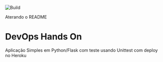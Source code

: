 ![Build](https://github.com/heiderhengstmann/devopslab/actions/workflows/.github/workflows/pipeline.yml/badge.svg)

Aterando o README
# DevOps Hands On
Aplicação Simples em Python/Flask com teste usando Unittest com deploy no Heroku

